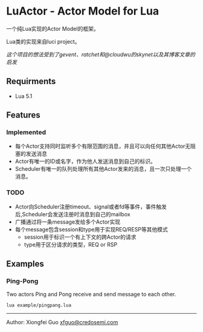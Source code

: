 # LuActor - Actor Model for Lua

一个纯Lua实现的Actor Model的框架。

Lua类的实现来自luci project。

*这个项目的想法受到了gevent、ratchet和@cloudwu的skynet以及其博客文章的启发*

## Requirments

- Lua 5.1

## Features

### Implemented

- 每个Actor支持同时监听多个有限范围的消息，并且可以向任何其他Actor无阻塞的发送消息
- Actor有唯一的ID或名字，作为他人发送消息到自己的标识。
- Scheduler有唯一的队列处理所有其他Actor发来的消息，且一次只处理一个消息。

### TODO

- Actor向Scheduler注册timeout、signal或者fd等事件，事件触发后,Scheduler会发送注册时消息到自己的mailbox
- 广播通过将一条message发给多个Actor实现
- 每个message包含session和type用于实现REQ/RESP等其他模式
  - session用于标识一个有上下文的跨Actor的请求
  - type用于区分请求的类型，REQ or RSP

## Examples

### Ping-Pong

Two actors Ping and Pong receive and send message to each other.

    lua example/pingpang.lua

----

Author: Xiongfei Guo <xfguo@credosemi.com>
